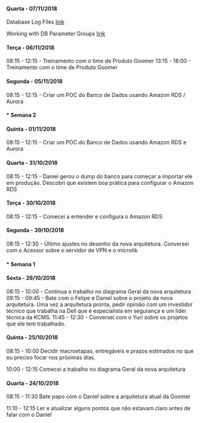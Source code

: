 
#### Quarta - 07/11/2018

Database Log Files [link](https://docs.aws.amazon.com/AmazonRDS/latest/UserGuide/USER_LogAccess.Concepts.MySQL.html)

Working with DB Parameter Groups [link](https://docs.aws.amazon.com/AmazonRDS/latest/UserGuide/USER_WorkingWithParamGroups.html)

#### Terça - 06/11/2018


08:15 - 12:15 - Treinamento com o time de Produto Goomer
13:15 - 18:00 - Treinamento com o time de Produto Goomer

#### Segunda - 05/11/2018

08:15 - 12:15 - Criar um POC do Banco de Dados usando Amazon RDS / Aurora


#### * Semana 2

#### Quinta - 01/11/2018

08:15 - 12:15 - Criar um POC do Banco de Dados usando Amazon RDS e Aurora


#### Quarta - 31/10/2018

08:15 - 12:15 - Daniel gerou o dump do banco para começar a importar ele em produção. Descobri que existem boa prática para configurar o Amazon RDS

#### Terça - 30/10/2018

08:15 - 12:15 - Comecei a entender e configura o Amazon RDS

#### Segunda - 39/10/2018

08:15 - 12:30 - Último ajustes no desenho da nova arquitetura. Conversei com o Acessor sobre o servidor de VPN e o microtik

#### * Semana 1

#### Sexta - 26/10/2018

08:15 - 10:00 - Continua o trabalho no diagrama Geral da nova arquitetura
09:15 - 09:45 - Bate com o Felipe e Daniel sobre o projeto da nova arquitetura. Uma vez a arquitetura pronta, pedir opinião com um investidor técnico que trabalha na Dell que é especialista em segurança e um líder técnica da KCMS.
11:45 - 12:30 - Conversei com o Yuri sobre os projetos que ele tem trabalhado.

#### Quinta - 25/10/2018

08:15 - 10:00
Decidir macroetapas, entregáveis e prazos estimados no que eu preciso focar nos próximas dias. 

10:00 - 12:15
Comecei a trabalho no diagrama Geral da nova arquitetura

#### Quarta - 24/10/2018

08:15 - 11:30
Bate papo com o Daniel sobre a arquitetura atual da Goomer 

11:10 - 12:15
Ler e atualizar alguns pontos que não estavam claro antes de falar com o Daniel






